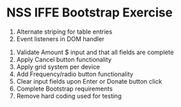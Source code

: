 # NSS IFFE Bootstrap Exercise

<!-- 1. HTML create form -->
<!-- 1. Random hardcode for styling -->
<!-- 1. Add basic Bootstrap styling -->
<!-- 1. Write IIFE to accept info -->
1. Alternate striping for table entries
1. Event listeners in DOM handler
<!-- 1. Log EL's -->
<!-- 1. Link input fields with IIFE -->
1. Validate Amount $ input and that all fields are complete
1. Apply Cancel button functionality 
1. Apply grid system per device
1. Add Frequency/radio button functionality
1. Clear input fields upon Enter or Donate button click
1. Complete Bootstrap requirements
1. Remove hard coding used for testing